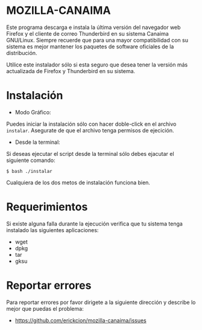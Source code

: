 MOZILLA-CANAIMA
===============

Este programa descarga e instala la última versión del navegador web Firefox y
el cliente de correo Thunderbird en su sistema Canaima GNU/Linux. Siempre
recuerde que para una mayor compatibilidad con su sistema es mejor mantener los
paquetes de software oficiales de la distribución.

Utilice este instalador sólo si esta seguro que desea tener la versión
más actualizada de Firefox y Thunderbird en su sistema.

# Instalación

- Modo Gráfico:

Puedes iniciar la instalación sólo con hacer doble-click en el archivo
`instalar`. Asegurate de que el archivo tenga permisos de ejecición.

- Desde la terminal:

Si deseas ejecutar el script desde la terminal sólo debes ejacutar el
siguiente comando:

    $ bash ./instalar

Cualquiera de los dos metos de instalación funciona bien.

# Requerimientos

Si existe alguna falla durante la ejecución verifica que tu sistema
tenga instalado las siguientes aplicaciones:

 - wget
 - dpkg
 - tar
 - gksu

# Reportar errores

Para reportar errores por favor dirigete a la siguiente dirección y describe lo
mejor que puedas el problema:

 - https://github.com/erickcion/mozilla-canaima/issues
